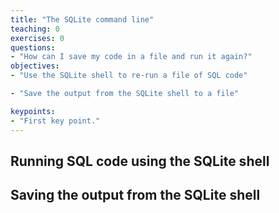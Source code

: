 ```yaml
---
title: "The SQLite command line"
teaching: 0
exercises: 0
questions:
- "How can I save my code in a file and run it again?"
objectives:
- "Use the SQLite shell to re-run a file of SQL code"

- "Save the output from the SQLite shell to a file"

keypoints:
- "First key point."
---
```


## Running SQL code using the SQLite shell

## Saving the output from the SQLite shell
